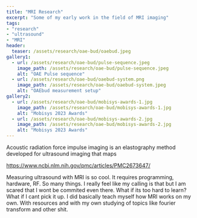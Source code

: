 ```yaml
---
title: "MRI Research"
excerpt: "Some of my early work in the field of MRI imaging"
tags:
- "research"
- "ultrasound"
- "MRI"
header:
  teaser: /assets/research/oae-bud/oaebud.jpeg
gallery1:
  - url: /assets/research/oae-bud/pulse-sequence.jpeg
    image_path: /assets/research/oae-bud/pulse-sequence.jpeg
    alt: "OAE Pulse sequence"
  - url: /assets/research/oae-bud/oaebud-system.png
    image_path: /assets/research/oae-bud/oaebud-system.jpeg
    alt: "OAEbud measurement setup"
gallery2:
  - url: /assets/research/oae-bud/mobisys-awards-1.jpg
    image_path: /assets/research/oae-bud/mobisys-awards-1.jpg
    alt: "Mobisys 2023 Awards"
  - url: /assets/research/oae-bud/mobisys-awards-2.jpg
    image_path: /assets/research/oae-bud/mobisys-awards-2.jpg
    alt: "Mobisys 2023 Awards"
---
```


Acoustic radiation force impulse imaging is an elastography method developed for ultrasound imaging that maps 

https://www.ncbi.nlm.nih.gov/pmc/articles/PMC2673647/

Measuring ultrasound with MRI is so cool. It requires programming, hardware, RF. So many things. I really feel like my calling is that but I am scared that I wont be commited even there. What if its too hard to learn? What if I cant pick it up. I did basically teach myself how MRI works on my own. With resources and with my own studying of topics like fourier transform and other shit. 